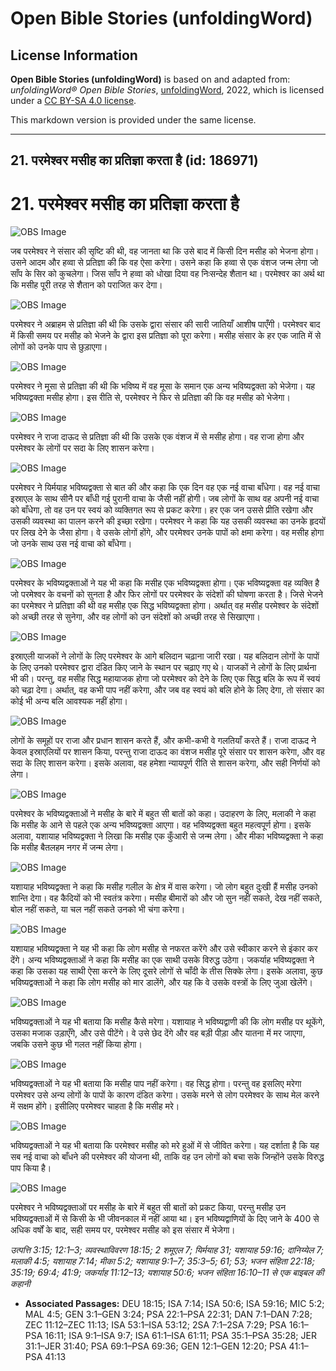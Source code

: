 # Open Bible Stories (unfoldingWord)

## License Information

**Open Bible Stories (unfoldingWord)** is based on and adapted from: _unfoldingWord® Open Bible Stories_, [unfoldingWord](https://unfoldingword.org/utw), 2022, which is licensed under a [CC BY-SA 4.0 license](https://creativecommons.org/licenses/by-sa/4.0/legalcode.en).

This markdown version is provided under the same license.



--------------------------------

## 21. परमेश्वर मसीह का प्रतिज्ञा करता है (id: 186971)

21\. परमेश्वर मसीह का प्रतिज्ञा करता है
=======================================

![OBS Image](https://cdn.aquifer.bible/aquifer-content/resources/UWOBS/jpg/360px/obs-en-21-01.jpg)

जब परमेश्वर ने संसार की सृष्टि की थी, वह जानता था कि उसे बाद में किसी दिन मसीह को भेजना होगा। उसने आदम और हव्वा से प्रतिज्ञा की कि वह ऐसा करेगा। उसने कहा कि हव्वा से एक वंशज जन्म लेगा जो साँप के सिर को कुचलेगा। जिस साँप ने हव्वा को धोखा दिया वह निःसन्देह शैतान था। परमेश्वर का अर्थ था कि मसीह पूरी तरह से शैतान को पराजित कर देगा।

![OBS Image](https://cdn.aquifer.bible/aquifer-content/resources/UWOBS/jpg/360px/obs-en-21-02.jpg)

परमेश्वर ने अब्राहम से प्रतिज्ञा की थी कि उसके द्वारा संसार की सारी जातियाँ आशीष पाएँगी। परमेश्वर बाद में किसी समय पर मसीह को भेजने के द्वारा इस प्रतिज्ञा को पूरा करेगा। मसीह संसार के हर एक जाति में से लोगों को उनके पाप से छुड़ाएगा।

![OBS Image](https://cdn.aquifer.bible/aquifer-content/resources/UWOBS/jpg/360px/obs-en-21-03.jpg)

परमेश्वर ने मूसा से प्रतिज्ञा की थी कि भविष्य में वह मूसा के समान एक अन्य भविष्यद्वक्ता को भेजेगा। यह भविष्यद्वक्ता मसीह होगा। इस रीति से, परमेश्वर ने फिर से प्रतिज्ञा की कि वह मसीह को भेजेगा।

![OBS Image](https://cdn.aquifer.bible/aquifer-content/resources/UWOBS/jpg/360px/obs-en-21-04.jpg)

परमेश्वर ने राजा दाऊद से प्रतिज्ञा की थी कि उसके एक वंशज में से मसीह होगा। वह राजा होगा और परमेश्वर के लोगों पर सदा के लिए शासन करेगा।

![OBS Image](https://cdn.aquifer.bible/aquifer-content/resources/UWOBS/jpg/360px/obs-en-21-05.jpg)

परमेश्वर ने यिर्मयाह भविष्यद्वक्ता से बात की और कहा कि एक दिन वह एक नई वाचा बाँधेगा। वह नई वाचा इस्राएल के साथ सीनै पर बाँधी गई पुरानी वाचा के जैसी नहीं होगी। जब लोगों के साथ वह अपनी नई वाचा को बाँधेगा, तो वह उन पर स्वयं को व्यक्तिगत रूप से प्रकट करेगा। हर एक जन उससे प्रीति रखेगा और उसकी व्यवस्था का पालन करने की इच्छा रखेगा। परमेश्वर ने कहा कि यह उसकी व्यवस्था का उनके हृदयों पर लिख देने के जैसा होगा। वे उसके लोगों होंगे, और परमेश्वर उनके पापों को क्षमा करेगा। वह मसीह होगा जो उनके साथ उस नई वाचा को बाँधेगा।

![OBS Image](https://cdn.aquifer.bible/aquifer-content/resources/UWOBS/jpg/360px/obs-en-21-06.jpg)

परमेश्वर के भविष्यद्वक्ताओं ने यह भी कहा कि मसीह एक भविष्यद्वक्ता होगा। एक भविष्यद्वक्ता वह व्यक्ति है जो परमेश्वर के वचनों को सुनता है और फिर लोगों पर परमेश्वर के संदेशों की घोषणा करता है। जिसे भेजने का परमेश्वर ने प्रतिज्ञा की थी वह मसीह एक सिद्ध भविष्यद्वक्ता होगा। अर्थात् वह मसीह परमेश्वर के संदेशों को अच्छी तरह से सुनेगा, और वह लोगों को उन संदेशों को अच्छी तरह से सिखाएगा।

![OBS Image](https://cdn.aquifer.bible/aquifer-content/resources/UWOBS/jpg/360px/obs-en-21-07.jpg)

इस्राएली याजकों ने लोगों के लिए परमेश्वर के आगे बलिदान चढ़ाना जारी रखा। यह बलिदान लोगों के पापों के लिए उनको परमेश्वर द्वारा दंडित किए जाने के स्थान पर चढ़ाए गए थे। याजकों ने लोगों के लिए प्रार्थना भी की। परन्तु, वह मसीह सिद्ध महायाजक होगा जो परमेश्वर को देने के लिए एक सिद्ध बलि के रूप में स्वयं को चढ़ा देगा। अर्थात्, वह कभी पाप नहीं करेगा, और जब वह स्वयं को बलि होने के लिए देगा, तो संसार का कोई भी अन्य बलि आवश्यक नहीं होगा।

![OBS Image](https://cdn.aquifer.bible/aquifer-content/resources/UWOBS/jpg/360px/obs-en-21-08.jpg)

लोगों के समूहों पर राजा और प्रधान शासन करते हैं, और कभी\-कभी वे गलतियाँ करते हैं। राजा दाऊद ने केवल इस्राएलियों पर शासन किया, परन्तु राजा दाऊद का वंशज मसीह पूरे संसार पर शासन करेगा, और वह सदा के लिए शासन करेगा। इसके अलावा, वह हमेशा न्यायपूर्ण रीति से शासन करेगा, और सही निर्णयों को लेगा।

![OBS Image](https://cdn.aquifer.bible/aquifer-content/resources/UWOBS/jpg/360px/obs-en-21-09.jpg)

परमेश्वर के भविष्यद्वक्ताओं ने मसीह के बारे में बहुत सी बातों को कहा। उदाहरण के लिए, मलाकी ने कहा कि मसीह के आने से पहले एक अन्य भविष्यद्वक्ता आएगा। वह भविष्यद्वक्ता बहुत महत्वपूर्ण होगा। इसके अलावा, यशायाह भविष्यद्वक्ता ने लिखा कि मसीह एक कुँआरी से जन्म लेगा। और मीका भविष्यद्वक्ता ने कहा कि मसीह बैतलहम नगर में जन्म लेगा।

![OBS Image](https://cdn.aquifer.bible/aquifer-content/resources/UWOBS/jpg/360px/obs-en-21-10.jpg)

यशायाह भविष्यद्वक्ता ने कहा कि मसीह गलील के क्षेत्र में वास करेगा। जो लोग बहुत दुःखी हैं मसीह उनको शान्ति देगा। वह कैदियों को भी स्वतंत्र करेगा। मसीह बीमारों को और जो सुन नहीं सकते, देख नहीं सकते, बोल नहीं सकते, या चल नहीं सकते उनको भी चंगा करेगा।

![OBS Image](https://cdn.aquifer.bible/aquifer-content/resources/UWOBS/jpg/360px/obs-en-21-11.jpg)

यशायाह भविष्यद्वक्ता ने यह भी कहा कि लोग मसीह से नफरत करेंगे और उसे स्वीकार करने से इंकार कर देंगे। अन्य भविष्यद्वक्ताओं ने कहा कि मसीह का एक साथी उसके विरुद्ध उठेगा। जकर्याह भविष्यद्वक्ता ने कहा कि उसका यह साथी ऐसा करने के लिए दूसरे लोगों से चाँदी के तीस सिक्के लेगा। इसके अलावा, कुछ भविष्यद्वक्ताओं ने कहा कि लोग मसीह को मार डालेंगे, और यह कि वे उसके वस्त्रों के लिए जुआ खेलेंगे।

![OBS Image](https://cdn.aquifer.bible/aquifer-content/resources/UWOBS/jpg/360px/obs-en-21-12.jpg)

भविष्यद्वक्ताओं ने यह भी बताया कि मसीह कैसे मरेगा। यशायाह ने भविष्यद्वाणी की कि लोग मसीह पर थूकेंगे, उसका मजाक उड़ाएँगे, और उसे पीटेंगे। वे उसे छेद देंगे और वह बड़ी पीड़ा और यातना में मर जाएगा, जबकि उसने कुछ भी गलत नहीं किया होगा।

![OBS Image](https://cdn.aquifer.bible/aquifer-content/resources/UWOBS/jpg/360px/obs-en-21-13.jpg)

भविष्यद्वक्ताओं ने यह भी बताया कि मसीह पाप नहीं करेगा। वह सिद्ध होगा। परन्तु वह इसलिए मरेगा परमेश्वर उसे अन्य लोगों के पापों के कारण दंडित करेगा। उसके मरने से लोग परमेश्वर के साथ मेल करने में सक्षम होंगे। इसीलिए परमेश्वर चाहता है कि मसीह मरे।

![OBS Image](https://cdn.aquifer.bible/aquifer-content/resources/UWOBS/jpg/360px/obs-en-21-14.jpg)

भविष्यद्वक्ताओं ने यह भी बताया कि परमेश्वर मसीह को मरे हुओं में से जीवित करेगा। यह दर्शाता है कि यह सब नई वाचा को बाँधने की परमेश्वर की योजना थी, ताकि वह उन लोगों को बचा सके जिन्होंने उसके विरुद्ध पाप किया है।

![OBS Image](https://cdn.aquifer.bible/aquifer-content/resources/UWOBS/jpg/360px/obs-en-21-15.jpg)

परमेश्वर ने भविष्यद्वक्ताओं पर मसीह के बारे में बहुत सी बातों को प्रकट किया, परन्तु मसीह उन भविष्यद्वक्ताओं में से किसी के भी जीवनकाल में नहीं आया था। इन भविष्यद्वाणियों के दिए जाने के 400 से अधिक वर्षों के बाद, सही समय पर, परमेश्वर मसीह को इस संसार में भेजेगा।

*उत्पत्ति 3:15; 12:1–3; व्यवस्थाविवरण 18:15; 2 शमूएल 7; यिर्मयाह 31; यशायाह 59:16; दानिय्येल 7; मलाकी 4:5; यशायाह 7:14; मीका 5:2; यशायाह 9:1–7; 35:3–5; 61; 53; भजन संहिता 22:18; 35:19; 69:4; 41:9; जकर्याह 11:12–13; यशायाह 50:6; भजन संहिता 16:10–11 से एक बाइबल की कहानी*

* **Associated Passages:** DEU 18:15; ISA 7:14; ISA 50:6; ISA 59:16; MIC 5:2; MAL 4:5; GEN 3:1–GEN 3:24; PSA 22:1–PSA 22:31; DAN 7:1–DAN 7:28; ZEC 11:12–ZEC 11:13; ISA 53:1–ISA 53:12; 2SA 7:1–2SA 7:29; PSA 16:1–PSA 16:11; ISA 9:1–ISA 9:7; ISA 61:1–ISA 61:11; PSA 35:1–PSA 35:28; JER 31:1–JER 31:40; PSA 69:1–PSA 69:36; GEN 12:1–GEN 12:20; PSA 41:1–PSA 41:13

